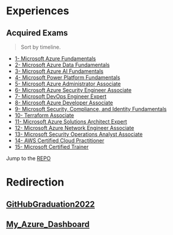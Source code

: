 # Experiences
## Acquired Exams
> Sort by timeline.
- [1- Microsoft Azure Fundamentals](/Certifications!/1°AZ-900.pdf)
- [2- Microsoft Azure Data Fundamentals ](/Certifications!/2°DP-900.pdf)
- [3- Microsoft Azure AI Fundamentals ](/Certifications!/3°AI-900.pdf)
- [4- Microsoft Power Platform Fundamentals ](/Certifications!/4°PL-900.pdf)
- [5- Microsoft Azure Administrator Associate](/Certifications!/5°AZ-104.pdf)
- [6- Microsoft Azure Security Engineer Associate](/Certifications!/6°AZ-500.pdf)
- [7- Microsoft DevOps Engineer Expert](/Certifications!/7°AZ-400.pdf)
- [8- Microsoft Azure Developer Associate](/Certifications!/8°AZ-204.pdf)
- [9- Microsoft Security, Compliance, and Identity Fundamentals](/Certifications!/9°SC-900.pdf)
- [10- Terraform Associate ](/Certifications!/10°Terraform.pdf)
- [11- Microsoft Azure Solutions Architect Expert](/Certifications!/11°AZ-305.pdf)
- [12- Microsoft Azure Network Engineer Associate ](/Certifications!/12°AZ-700.pdf)
- [13- Microsoft Security Operations Analyst Associate](/Certifications!/13°SC-200.pdf)
- [14- AWS Certified Cloud Practitioner ](/Certifications!/14°%20AWS%20Certified%20Cloud%20Practitioner%20certificate.pdf)
- [15- Microsoft Certified Trainer](/Certifications!/MCT.pdf)

Jump to the [REPO](Certifications!#readme)

# Redirection
## [GitHubGraduation2022](https://github.com/Y4HYA4/GitHubGraduation-2022/blob/main/README.md)
## [My_Azure_Dashboard](https://github.com/Y4HYA4/My_Azure_Dashboard/blob/main/README.md)
